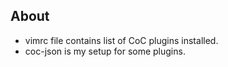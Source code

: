 ## About
* vimrc file contains list of CoC plugins installed.
* coc-json is my setup for some plugins.
